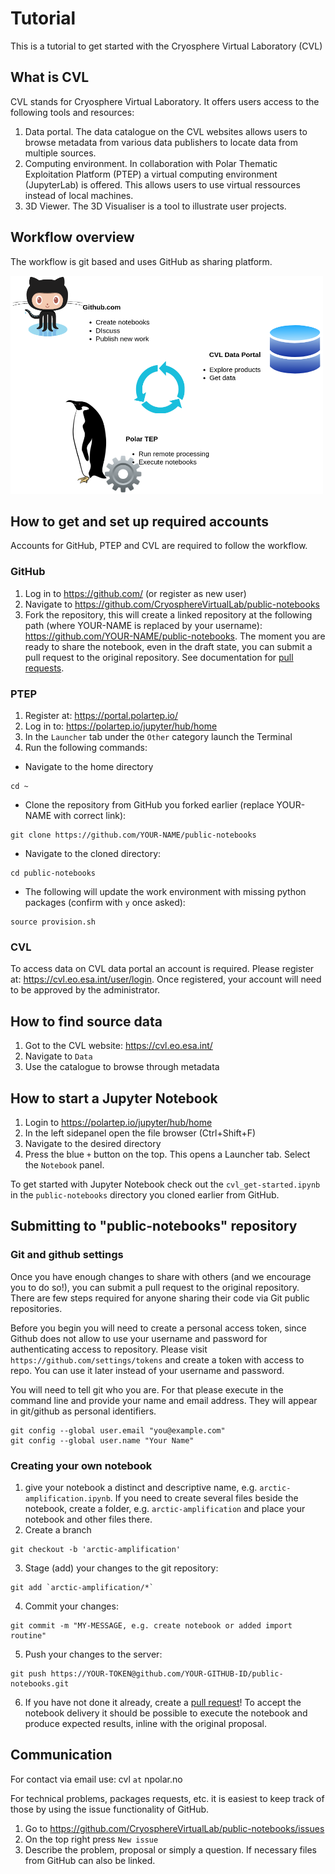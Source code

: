# Tutorial
This is a tutorial to get started with the Cryosphere Virtual Laboratory (CVL)

## What is CVL
CVL stands for Cryosphere Virtual Laboratory. It offers users access to the following tools and resources:
1. Data portal. The data catalogue on the CVL websites allows users to browse metadata from various data publishers to locate data from multiple sources.
2. Computing environment. In collaboration with Polar Thematic Exploitation Platform (PTEP) a virtual computing environment (JupyterLab) is offered. This allows users to use virtual ressources instead of local machines.
3. 3D Viewer. The 3D Visualiser is a tool to illustrate user projects.

## Workflow overview
The workflow is git based and uses GitHub as sharing platform.

<img src="res/diagram1.drawio.png" width="500">

## How to get and set up required accounts 
Accounts for GitHub, PTEP and CVL are required to follow the workflow.

### GitHub
1. Log in to https://github.com/ (or register as new user)
2. Navigate to https://github.com/CryosphereVirtualLab/public-notebooks
3. Fork the repository, this will create a linked repository at the following path (where YOUR-NAME is replaced by your username): https://github.com/YOUR-NAME/public-notebooks. The moment you are ready to share the notebook, even in the draft state, you can submit a pull request to the original repository. See documentation for [pull requests](https://docs.github.com/en/pull-requests/collaborating-with-pull-requests/proposing-changes-to-your-work-with-pull-requests/about-pull-requests).

### PTEP
1. Register at: https://portal.polartep.io/
2. Log in to: https://polartep.io/jupyter/hub/home
3. In the `Launcher` tab under the `Other` category launch the Terminal
4. Run the following commands:
- Navigate to the home directory
```
cd ~
```

- Clone the repository from GitHub you forked earlier (replace YOUR-NAME with correct link):
```
git clone https://github.com/YOUR-NAME/public-notebooks
```

- Navigate to the cloned directory:
```
cd public-notebooks
```
            
- The following will update the work environment with missing python packages (confirm with `y` once asked):
```
source provision.sh
```

### CVL
To access data on CVL data portal an account is required.
Please register at: https://cvl.eo.esa.int/user/login. Once registered, your account will need to be approved by the administrator.


## How to find source data
1. Got to the CVL website: https://cvl.eo.esa.int/
2. Navigate to `Data`
3. Use the catalogue to browse through metadata


## How to start a Jupyter Notebook
1. Login to https://polartep.io/jupyter/hub/home
2. In the left sidepanel open the file browser (Ctrl+Shift+F)
3. Navigate to the desired directory
4. Press the blue `+` button on the top. This opens a Launcher tab. Select the `Notebook` panel.

To get started with Jupyter Notebook check out the `cvl_get-started.ipynb` in the `public-notebooks` directory you cloned earlier from GitHub.


## Submitting to "public-notebooks" repository
### Git and github settings
Once you have enough changes to share with others (and we encourage you to do so!), you can submit a pull request to the original repository.
There are few steps required for anyone sharing their code via Git public repositories.

Before you begin you will need to create a personal access token, since Github does not allow to use your username and password for authenticating access to repository. Please visit `https://github.com/settings/tokens` and create a token with access to repo. You can use it later instead of your username and password.

You will need to tell git who you are. For that please execute in the command line and provide your name and email address. They will appear in git/github as personal identifiers.
```
git config --global user.email "you@example.com"
git config --global user.name "Your Name"
```

### Creating your own notebook
1. give your notebook a distinct and descriptive name, e.g. `arctic-amplification.ipynb`. If you need to create several files beside the notebook, create a folder, e.g. `arctic-amplification` and place your notebook and other files there.
2. Create a branch
```
git checkout -b 'arctic-amplification'
```
3. Stage (add) your changes to the git repository:
```
git add `arctic-amplification/*`
```
4. Commit your changes:
```
git commit -m "MY-MESSAGE, e.g. create notebook or added import routine"
```
5. Push your changes to the server:
```
git push https://YOUR-TOKEN@github.com/YOUR-GITHUB-ID/public-notebooks.git
```
6. If you have not done it already, create a [pull request](https://docs.github.com/en/pull-requests/collaborating-with-pull-requests/proposing-changes-to-your-work-with-pull-requests/about-pull-requests)! To accept the notebook delivery it should be possible to execute the notebook and produce expected results, inline with the original proposal.

## Communication
For contact via email use: cvl `at` npolar.no

For technical problems, packages requests, etc. it is easiest to keep track of those by using the issue functionality of GitHub.
1. Go to https://github.com/CryosphereVirtualLab/public-notebooks/issues
2. On the top right press `New issue`
3. Describe the problem, proposal or simply a question. If necessary files from GitHub can also be linked.
